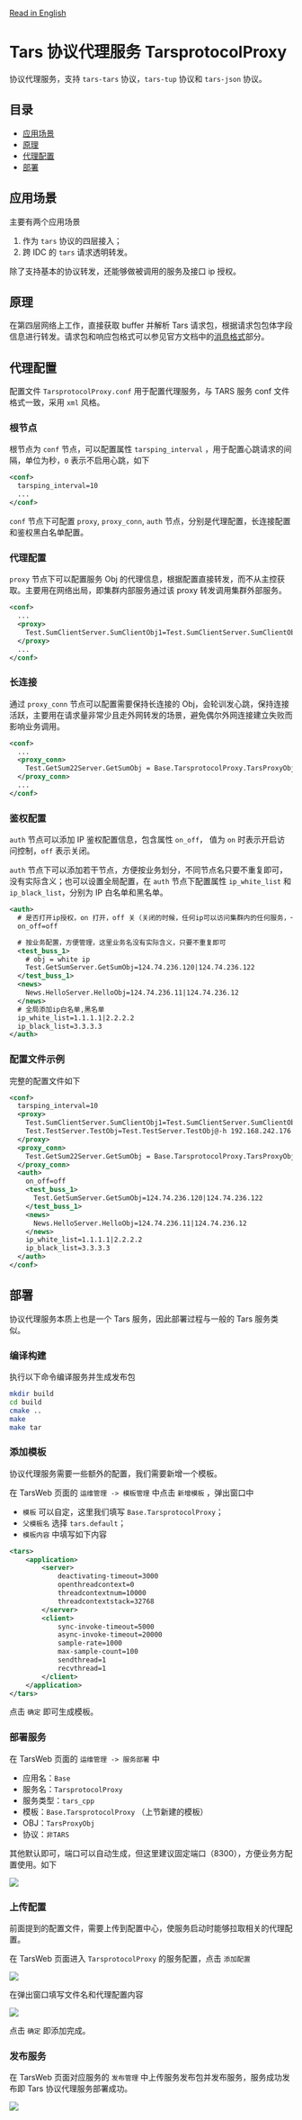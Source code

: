 [Read in English](README.en.md)

# Tars 协议代理服务 TarsprotocolProxy

协议代理服务，支持 `tars-tars` 协议，`tars-tup` 协议和 `tars-json` 协议。

## 目录

- [应用场景](#chapter-1)
- [原理](#chapter-2)
- [代理配置](#chapter-3)
- [部署](#chapter-4)

## <a id='chapter-1'></a>应用场景

主要有两个应用场景

1. 作为 `tars` 协议的四层接入；
2. 跨 IDC 的 `tars` 请求透明转发。

除了支持基本的协议转发，还能够做被调用的服务及接口 ip 授权。

## <a id='chapter-2'></a>原理

在第四层网络上工作，直接获取 buffer 并解析 Tars 请求包，根据请求包包体字段信息进行转发。请求包和响应包格式可以参见官方文档中的[消息格式](https://tarscloud.github.io/TarsDocs/base/tars-protocol.html#22-%E6%B6%88%E6%81%AF%E6%A0%BC%E5%BC%8F)部分。

## <a id='chapter-3'></a>代理配置

配置文件 `TarsprotocolProxy.conf` 用于配置代理服务，与 TARS 服务 conf 文件格式一致，采用 `xml` 风格。

### 根节点

根节点为 `conf` 节点，可以配置属性 `tarsping_interval` ，用于配置心跳请求的间隔，单位为秒，`0` 表示不启用心跳，如下

```xml
<conf>
  tarsping_interval=10
  ...
</conf>
```

`conf` 节点下可配置 `proxy`, `proxy_conn`, `auth` 节点，分别是代理配置，长连接配置和鉴权黑白名单配置。

### 代理配置

`proxy` 节点下可以配置服务 Obj 的代理信息，根据配置直接转发，而不从主控获取。主要用在网络出局，即集群内部服务通过该 proxy 转发调用集群外部服务。

```xml
<conf>
  ...
  <proxy>
    Test.SumClientServer.SumClientObj1=Test.SumClientServer.SumClientObj@tcp -h 172.16.8.147 -t 60000 -p 10032
  </proxy>
  ...
</conf>
```

### 长连接

通过 `proxy_conn` 节点可以配置需要保持长连接的 Obj，会轮训发心跳，保持连接活跃，主要用在请求量非常少且走外网转发的场景，避免偶尔外网连接建立失败而影响业务调用。

```xml
<conf>
  ...
  <proxy_conn>
    Test.GetSum22Server.GetSumObj = Base.TarsprotocolProxy.TarsProxyObj@tcp -h 172.16.8.115 -t 60000 -p 8888
  </proxy_conn>
  ...
</conf>
```

### 鉴权配置

`auth` 节点可以添加 IP 鉴权配置信息，包含属性 `on_off`， 值为 `on` 时表示开启访问控制，`off` 表示关闭。

`auth` 节点下可以添加若干节点，方便按业务划分，不同节点名只要不重复即可，没有实际含义；也可以设置全局配置，在 `auth` 节点下配置属性 `ip_white_list` 和 `ip_black_list`，分别为 IP 白名单和黑名单。

```xml
<auth>
  # 是否打开ip授权，on 打开，off 关（关闭的时候，任何ip可以访问集群内的任何服务，一般只有内网转发才会这么配置）
  on_off=off

  # 按业务配置，方便管理，这里业务名没有实际含义，只要不重复即可
  <test_buss_1>
    # obj = white ip
    Test.GetSumServer.GetSumObj=124.74.236.120|124.74.236.122
  </test_buss_1>
  <news>
    News.HelloServer.HelloObj=124.74.236.11|124.74.236.12
  </news>
  # 全局添加ip白名单,黑名单
  ip_white_list=1.1.1.1|2.2.2.2
  ip_black_list=3.3.3.3
</auth>
```

### 配置文件示例

完整的配置文件如下

```xml
<conf>
  tarsping_interval=10
  <proxy>
    Test.SumClientServer.SumClientObj1=Test.SumClientServer.SumClientObj@tcp -h 172.16.8.147 -t 60000 -p 10032
    Test.TestServer.TestObj=Test.TestServer.TestObj@-h 192.168.242.176 -p 8888 -t 60000
  </proxy>
  <proxy_conn>
    Test.GetSum22Server.GetSumObj = Base.TarsprotocolProxy.TarsProxyObj@tcp -h 172.16.8.115 -t 60000 -p 8888
  </proxy_conn>
  <auth>
    on_off=off
    <test_buss_1>
      Test.GetSumServer.GetSumObj=124.74.236.120|124.74.236.122
    </test_buss_1>
    <news>
      News.HelloServer.HelloObj=124.74.236.11|124.74.236.12
    </news>
    ip_white_list=1.1.1.1|2.2.2.2
    ip_black_list=3.3.3.3
  </auth>
</conf>
```

## <a id='chapter-4'></a>部署

协议代理服务本质上也是一个 Tars 服务，因此部署过程与一般的 Tars 服务类似。

### 编译构建

执行以下命令编译服务并生成发布包

```sh
mkdir build
cd build
cmake ..
make
make tar
```

### 添加模板

协议代理服务需要一些额外的配置，我们需要新增一个模板。

在 TarsWeb 页面的 `运维管理 -> 模板管理` 中点击 `新增模板` ，弹出窗口中

- `模板` 可以自定，这里我们填写 `Base.TarsprotocolProxy`；
- `父模板名` 选择 `tars.default`；
- `模板内容` 中填写如下内容

```xml
<tars>
	<application>
		<server>
			deactivating-timeout=3000
			openthreadcontext=0
			threadcontextnum=10000
			threadcontextstack=32768
		</server>
		<client>
			sync-invoke-timeout=5000
			async-invoke-timeout=20000
			sample-rate=1000
			max-sample-count=100
			sendthread=1
			recvthread=1
		</client>
	</application>
</tars>
```

点击 `确定` 即可生成模板。

### 部署服务

在 TarsWeb 页面的 `运维管理 -> 服务部署` 中

- 应用名：`Base`
- 服务名：`TarsprotocolProxy`
- 服务类型：`tars_cpp`
- 模板：`Base.TarsprotocolProxy` （上节新建的模板）
- OBJ：`TarsProxyObj`
- 协议：`非TARS`

其他默认即可，端口可以自动生成，但这里建议固定端口（8300），方便业务方配置使用。如下

![](docs/images/tars_proxy_deploy.png)

### 上传配置

前面提到的配置文件，需要上传到配置中心，使服务启动时能够拉取相关的代理配置。

在 TarsWeb 页面进入 `TarsprotocolProxy` 的服务配置，点击 `添加配置`

![](docs/images/tars_proxy_conf_center.png)

在弹出窗口填写文件名和代理配置内容

![](docs/images/tars_proxy_add_conf.png)

点击 `确定` 即添加完成。

### 发布服务

在 TarsWeb 页面对应服务的 `发布管理` 中上传服务发布包并发布服务，服务成功发布即 Tars 协议代理服务部署成功。

![](docs/images/tars_proxy_publish.png)

